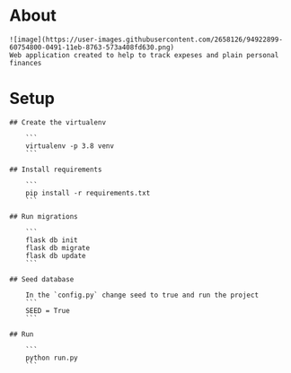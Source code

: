 # About
    ![image](https://user-images.githubusercontent.com/2658126/94922899-60754800-0491-11eb-8763-573a408fd630.png)
    Web application created to help to track expeses and plain personal finances 

# Setup

    ## Create the virtualenv
        
        ```
        virtualenv -p 3.8 venv
        ```

    ## Install requirements
        
        ```
        pip install -r requirements.txt
        ```

    ## Run migrations
        
        ```
        flask db init
        flask db migrate
        flask db update
        ```

    ## Seed database
        
        In the `config.py` change seed to true and run the project
        ```
        SEED = True
        ```

    ## Run
            
        ```
        python run.py
        ```


